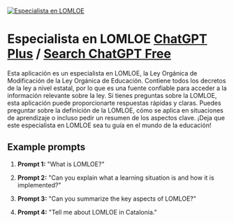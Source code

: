 
[![Especialista en LOMLOE](https://files.oaiusercontent.com/file-GYwp3OSJGJNImfG13OP8rxJj?se=2123-10-17T08%3A42%3A08Z&sp=r&sv=2021-08-06&sr=b&rscc=max-age%3D31536000%2C%20immutable&rscd=attachment%3B%20filename%3Dc0c751c3-57d3-45e6-8218-e478513db597.png&sig=FNv/Z3LmSQ1eAVOxVQUiYDXb9wDAG/0Hip%2B0NuDUenA%3D)](https://chat.openai.com/g/g-w6KMGsg1K-especialista-en-lomloe)

# Especialista en LOMLOE [ChatGPT Plus](https://chat.openai.com/g/g-w6KMGsg1K-especialista-en-lomloe) / [Search ChatGPT Free](https://gptcall.net/index.html#/?search=Especialista%20en%20LOMLOE)

Esta aplicación es un especialista en LOMLOE, la Ley Orgánica de Modificación de la Ley Orgánica de Educación. Contiene todos los decretos de la ley a nivel estatal, por lo que es una fuente confiable para acceder a la información relevante sobre la ley. Si tienes preguntas sobre la LOMLOE, esta aplicación puede proporcionarte respuestas rápidas y claras. Puedes preguntar sobre la definición de la LOMLOE, cómo se aplica en situaciones de aprendizaje o incluso pedir un resumen de los aspectos clave. ¡Deja que este especialista en LOMLOE sea tu guía en el mundo de la educación! 

## Example prompts

1. **Prompt 1:** "What is LOMLOE?"

2. **Prompt 2:** "Can you explain what a learning situation is and how it is implemented?"

3. **Prompt 3:** "Can you summarize the key aspects of LOMLOE?"

4. **Prompt 4:** "Tell me about LOMLOE in Catalonia."


